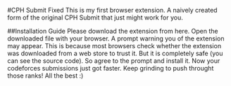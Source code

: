 #CPH Submit Fixed
This is my first browser extension. A naively created form of the original CPH Submit that just might work for you.

##Installation Guide
Please download the extension from here.
Open the downloaded file with your browser.
A prompt warning you of the extension may appear. This is because most browsers check whether the extension was downloaded from a web store to trust it.
But it is completely safe (you can see the source code). So agree to the prompt and install it.
Now your codeforces submissions just got faster. Keep grinding to push throught those ranks!
All the best :)
